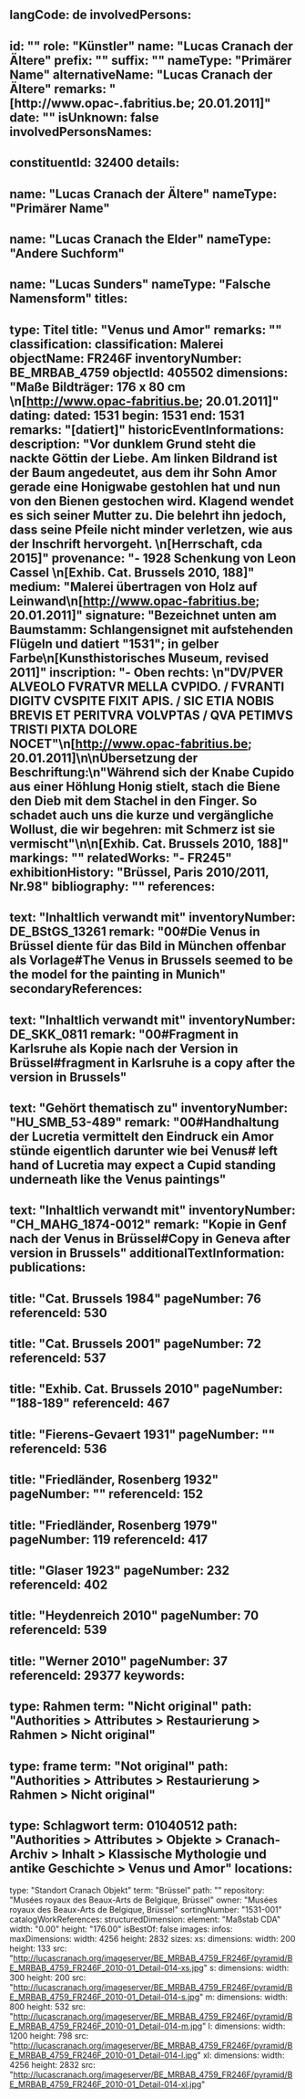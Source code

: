 langCode: de
involvedPersons: 
 - 
   id: ""
  role: "Künstler"
  name: "Lucas Cranach der Ältere"
  prefix: ""
  suffix: ""
  nameType: "Primärer Name"
  alternativeName: "Lucas Cranach der Ältere"
  remarks: "[http://www.opac-.fabritius.be; 20.01.2011]"
  date: ""
  isUnknown: false
involvedPersonsNames: 
 - 
   constituentId: 32400
  details: 
   - 
   name: "Lucas Cranach der Ältere"
    nameType: "Primärer Name"
   - 
   name: "Lucas Cranach the Elder"
    nameType: "Andere Suchform"
   - 
   name: "Lucas Sunders"
    nameType: "Falsche Namensform"
titles: 
 - 
   type: Titel
  title: "Venus und Amor"
  remarks: ""
classification: 
 classification: Malerei
objectName: FR246F
inventoryNumber: BE_MRBAB_4759
objectId: 405502
dimensions: "Maße Bildträger: 176 x 80 cm \n[http://www.opac-fabritius.be; 20.01.2011]"
dating: 
 dated: 1531
 begin: 1531
 end: 1531
 remarks: "[datiert]"
 historicEventInformations: 
description: "Vor dunklem Grund steht die nackte Göttin der Liebe. Am linken Bildrand ist der Baum angedeutet, aus dem ihr Sohn Amor gerade eine Honigwabe gestohlen hat und nun von den Bienen gestochen wird. Klagend wendet es sich seiner Mutter zu. Die belehrt ihn jedoch, dass seine Pfeile nicht minder verletzen, wie aus der Inschrift hervorgeht. \n[Herrschaft, cda 2015]"
provenance: "- 1928 Schenkung von Leon Cassel \n[Exhib. Cat. Brussels 2010, 188]"
medium: "Malerei übertragen von Holz auf Leinwand\n[http://www.opac-fabritius.be; 20.01.2011]"
signature: "Bezeichnet unten am Baumstamm: Schlangensignet mit aufstehenden Flügeln und datiert \"1531\"; in gelber Farbe\n[Kunsthistorisches Museum, revised 2011]"
inscription: "- Oben rechts: \n\"DV/PVER ALVEOLO FVRATVR MELLA CVPIDO. / FVRANTI DIGITV CVSPITE FIXIT APIS. / SIC ETIA NOBIS BREVIS ET PERITVRA VOLVPTAS / QVA PETIMVS TRISTI PIXTA DOLORE NOCET\"\n[http://www.opac-fabritius.be; 20.01.2011]\n\nÜbersetzung der Beschriftung:\n\"Während sich der Knabe Cupido aus einer Höhlung Honig stielt, stach die Biene den Dieb mit dem Stachel in den Finger. So schadet auch uns die kurze und vergängliche Wollust, die wir begehren: mit Schmerz ist sie vermischt\"\n\n[Exhib. Cat. Brussels 2010, 188]"
markings: ""
relatedWorks: "- FR245"
exhibitionHistory: "Brüssel, Paris 2010/2011, Nr.98"
bibliography: ""
references: 
 - 
   text: "Inhaltlich verwandt mit"
  inventoryNumber: DE_BStGS_13261
  remark: "00#Die Venus in Brüssel diente für das Bild in München offenbar als Vorlage#The Venus in Brussels seemed to be the model for the painting in Munich"
secondaryReferences: 
 - 
   text: "Inhaltlich verwandt mit"
  inventoryNumber: DE_SKK_0811
  remark: "00#Fragment in Karlsruhe als Kopie nach der Version in Brüssel#fragment in Karlsruhe is a copy after the version in Brussels"
 - 
   text: "Gehört thematisch zu"
  inventoryNumber: "HU_SMB_53-489"
  remark: "00#Handhaltung der Lucretia vermittelt den Eindruck ein Amor stünde eigentlich darunter wie bei Venus# left hand of Lucretia may expect a Cupid standing underneath like the Venus paintings"
 - 
   text: "Inhaltlich verwandt mit"
  inventoryNumber: "CH_MAHG_1874-0012"
  remark: "Kopie in Genf nach der Venus in Brüssel#Copy in Geneva after version in Brussels"
additionalTextInformation: 
publications: 
 - 
   title: "Cat. Brussels 1984"
  pageNumber: 76
  referenceId: 530
 - 
   title: "Cat. Brussels 2001"
  pageNumber: 72
  referenceId: 537
 - 
   title: "Exhib. Cat. Brussels 2010"
  pageNumber: "188-189"
  referenceId: 467
 - 
   title: "Fierens-Gevaert 1931"
  pageNumber: ""
  referenceId: 536
 - 
   title: "Friedländer, Rosenberg 1932"
  pageNumber: ""
  referenceId: 152
 - 
   title: "Friedländer, Rosenberg 1979"
  pageNumber: 119
  referenceId: 417
 - 
   title: "Glaser 1923"
  pageNumber: 232
  referenceId: 402
 - 
   title: "Heydenreich 2010"
  pageNumber: 70
  referenceId: 539
 - 
   title: "Werner 2010"
  pageNumber: 37
  referenceId: 29377
keywords: 
 - 
   type: Rahmen
  term: "Nicht original"
  path: "Authorities > Attributes > Restaurierung > Rahmen > Nicht original"
 - 
   type: frame
  term: "Not original"
  path: "Authorities > Attributes > Restaurierung > Rahmen > Nicht original"
 - 
   type: Schlagwort
  term: 01040512
  path: "Authorities > Attributes > Objekte > Cranach-Archiv > Inhalt > Klassische Mythologie und antike Geschichte > Venus und Amor"
locations: 
 - 
   type: "Standort Cranach Objekt"
  term: "Brüssel"
  path: ""
repository: "Musées royaux des Beaux-Arts de Belgique, Brüssel"
owner: "Musées royaux des Beaux-Arts de Belgique, Brüssel"
sortingNumber: "1531-001"
catalogWorkReferences: 
structuredDimension: 
 element: "Maßstab CDA"
 width: "0.00"
 height: "176.00"
isBestOf: false
images: 
 infos: 
  maxDimensions: 
   width: 4256
   height: 2832
 sizes: 
  xs: 
   dimensions: 
    width: 200
    height: 133
   src: "http://lucascranach.org/imageserver/BE_MRBAB_4759_FR246F/pyramid/BE_MRBAB_4759_FR246F_2010-01_Detail-014-xs.jpg"
  s: 
   dimensions: 
    width: 300
    height: 200
   src: "http://lucascranach.org/imageserver/BE_MRBAB_4759_FR246F/pyramid/BE_MRBAB_4759_FR246F_2010-01_Detail-014-s.jpg"
  m: 
   dimensions: 
    width: 800
    height: 532
   src: "http://lucascranach.org/imageserver/BE_MRBAB_4759_FR246F/pyramid/BE_MRBAB_4759_FR246F_2010-01_Detail-014-m.jpg"
  l: 
   dimensions: 
    width: 1200
    height: 798
   src: "http://lucascranach.org/imageserver/BE_MRBAB_4759_FR246F/pyramid/BE_MRBAB_4759_FR246F_2010-01_Detail-014-l.jpg"
  xl: 
   dimensions: 
    width: 4256
    height: 2832
   src: "http://lucascranach.org/imageserver/BE_MRBAB_4759_FR246F/pyramid/BE_MRBAB_4759_FR246F_2010-01_Detail-014-xl.jpg"